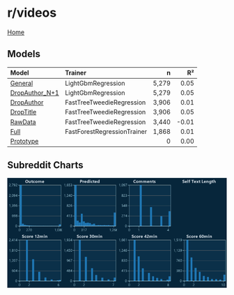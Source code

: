 # r/videos

[Home](../index.md)

## Models

|Model|Trainer|n|R²|
|:---|:---|---:|---:|
|[General](models/hunch_videos_General.md)|LightGbmRegression|5,279|0.05|
|[DropAuthor_N+1](models/hunch_videos_DropAuthor_N+1.md)|LightGbmRegression|5,279|0.05|
|[DropAuthor](models/hunch_videos_DropAuthor.md)|FastTreeTweedieRegression|3,906|0.01|
|[DropTitle](models/hunch_videos_DropTitle.md)|FastTreeTweedieRegression|3,906|0.05|
|[RawData](models/hunch_videos_RawData.md)|FastTreeTweedieRegression|3,440|-0.01|
|[Full](models/hunch_videos_Full.md)|FastForestRegressionTrainer|1,868|0.01|
|[Prototype](models/hunch_videos_Prototype.md)||0|0.00|

## Subreddit Charts

![r/videos Distributions](../images/hunch_videos_Distributions.png "r/videos Distributions")


